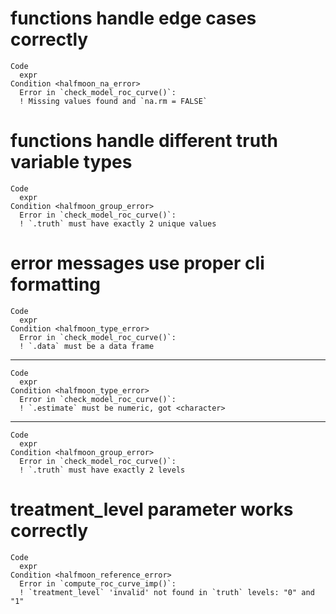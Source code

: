 # functions handle edge cases correctly

    Code
      expr
    Condition <halfmoon_na_error>
      Error in `check_model_roc_curve()`:
      ! Missing values found and `na.rm = FALSE`

# functions handle different truth variable types

    Code
      expr
    Condition <halfmoon_group_error>
      Error in `check_model_roc_curve()`:
      ! `.truth` must have exactly 2 unique values

# error messages use proper cli formatting

    Code
      expr
    Condition <halfmoon_type_error>
      Error in `check_model_roc_curve()`:
      ! `.data` must be a data frame

---

    Code
      expr
    Condition <halfmoon_type_error>
      Error in `check_model_roc_curve()`:
      ! `.estimate` must be numeric, got <character>

---

    Code
      expr
    Condition <halfmoon_group_error>
      Error in `check_model_roc_curve()`:
      ! `.truth` must have exactly 2 levels

# treatment_level parameter works correctly

    Code
      expr
    Condition <halfmoon_reference_error>
      Error in `compute_roc_curve_imp()`:
      ! `treatment_level` 'invalid' not found in `truth` levels: "0" and "1"

